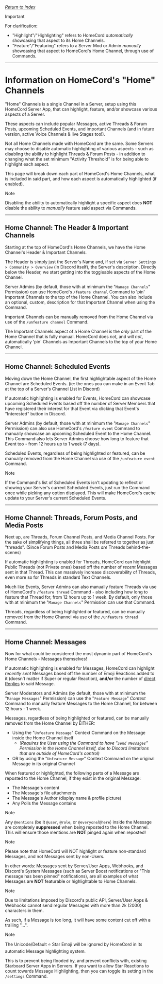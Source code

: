*[Return to index](https://github.com/HomeCord/homecord-docs/blob/main/README.md)*

> [!IMPORTANT]
> For clarification:
> - "Highlight"/"Highlighting" refers to HomeCord *automatically* showcasing that aspect to its Home Channels.
> - "Feature"/"Featuring" refers to a Server Mod or Admin *manually* showcasing that aspect to HomeCord's Home Channel, through use of Commands.

---

# Information on HomeCord's "Home" Channels

"Home" Channels is a single Channel in a Server, setup using this HomeCord Server App, that can highlight, feature, and/or showcase various aspects of a Server.

These aspects can include popular Messages, active Threads & Forum Posts, upcoming Scheduled Events, and important Channels (and in future version, active Voice Channels & live Stages too!).

Not all Home Channels made with HomeCord are the same. Some Servers may choose to disable automatic highlighting of various aspects - such as disabling the ability to highlight Threads & Forum Posts - in addition to changing what the set minimum "Activity Threshold" is for being able to highlight each aspect.

This page will break down each part of HomeCord's Home Channels, what is included in said part, and how each aspect is automatically highlighted (if enabled).

> [!NOTE]
> Disabling the ability to automatically highlight a specific aspect does **NOT** disable the ability to *manually* feature said aspect via Commands.

---

## Home Channel: The Header & Important Channels

Starting at the top of HomeCord's Home Channels, we have the Home Channel's Header & Important Channels.

The Header is simply just the Server's Name and, if set via `Server Settings > Community > Overview` (in Discord itself), the Server's description.
Directly below the Header, we start getting into the toggleable aspects of the Home Channel.

Server Admins (by default, those with at minimum the "`Manage Channels`" Permission) can use HomeCord's `/feature channel` Command to 'pin' Important Channels to the top of the Home Channel. You can also include an optional, custom, description for that Important Channel when using the Command.

Important Channels can be manually removed from the Home Channel via use of the `/unfeature channel` Command.

The Important Channels aspect of a Home Channel is the *only* part of the Home Channel that is fully manual. HomeCord does *not*, and will *not*, automatically 'pin' Channels as Important Channels to the top of your Home Channel.

---

## Home Channel: Scheduled Events

Moving down the Home Channel, the first highlightable aspect of the Home Channel are Scheduled Events. (ie: the ones you can make in an Event Tab at the top of a Server's Channel List in Discord)

If automatic highlighting is enabled for Events, HomeCord can showcase upcoming Scheduled Events based off the number of Server Members that have registered their interest for that Event via clicking that Event's "Interested" button in Discord.

Server Admins (by default, those with at minimum the "`Manage Channels`" Permission) can also use HomeCord's `/feature event` Command to manually showcase an upcoming Scheduled Event to the Home Channel. This Command also lets Server Admins choose how long to feature that Event too - from 12 hours up to 1 week (7 days).

Scheduled Events, regardless of being highlighted or featured, can be manually removed from the Home Channel via use of the `/unfeature event` Command.

> [!NOTE]
> If the Command's list of Scheduled Events isn't updating to reflect or showing your Server's current Scheduled Events, just run the Command once while picking any option displayed. This will make HomeCord's cache update to your Server's current Scheduled Events.

---

## Home Channel: Threads, Forum Posts, and Media Posts

Next up, are Threads, Forum Channel Posts, and Media Channel Posts. For the sake of simplifying things, all three shall be referred to together as just "threads". (Since Forum Posts and Media Posts *are* Threads behind-the-scenes)

If automatic highlighting is enabled for Threads, HomeCord can highlight Public Threads (not Private ones) based off the number of *recent* Messages sent in that Thread. This can massively increase discoverability of Threads, even more so for Threads in standard Text Channels.

Much like Events, Server Admins can also manually feature Threads via use of HomeCord's `/feature thread` Command - also including how long to feature that Thread for, from 12 hours up to 1 week. By default, only those with at minimum the "`Manage Channels`" Permission can use that Command.

Threads, regardless of being highlighted or featured, can be manually removed from the Home Channel via use of the `/unfeature thread` Command.

---

## Home Channel: Messages

Now for what could be considered the most dynamic part of HomeCord's Home Channels - Messages themselves!

If automatic highlighting is enabled for Messages, HomeCord can highlight *recently sent* Messages based off the number of Emoji Reactions added to it (doesn't matter if Super or regular Reaction), **and/or** the number of [direct Replies](https://support.discord.com/hc/en-us/articles/360057382374) to said Message.

Server Moderators and Admins (by default, those with at minimum the "`Manage Messages`" Permission) can use the "`Feature Message`" *Context* Command to manually feature Messages to the Home Channel, for between 12 hours - 1 week.

Messages, regardless of being highlighted or featured, can be manually removed from the Home Channel by EITHER:
- Using the "`Unfeature Message`" Context Command on the Message inside the Home Channel itself
  - *(Requires the User using the Command to have "`Send Messages`" Permission in the Home Channel itself, due to Discord limitations that are outside of HomeCord's control)*
- OR by using the "`Unfeature Message`" Context Command on the original Message in its original Channel

When featured or highlighted, the following parts of a Message are reposted to the Home Channel, if they exist in the original Message:
- The Message's content
- The Message's file attachments
- The Message's Author (display name & profile picture)
- Any Polls the Message contains

> [!NOTE]
> Any `@mentions` (be it `@user`, `@role`, or `@everyone`/`@here`) inside the Message are completely **suppressed** when being reposted to the Home Channel. This will ensure those mentions are **NOT** pinged again when reposted!

> [!NOTE]
> Please note that HomeCord will NOT highlight or feature non-standard Messages, and not Messages sent by non-Users.
>
> In other words: Messages sent by Server/User Apps, Webhooks, and Discord's System Messages (such as Server Boost notifications or "This message has been pinned" notifications), are all examples of what Messages are **NOT** featurable or highlightable to Home Channels.

> [!NOTE]
> Due to limitations imposed by Discord's public API, Server/User Apps & Webhooks cannot send regular Messages with more than 2k (2000) characters in them.
> 
> As such, if a Message is too long, it will have some content cut off with a trailing "...".

> [!NOTE]
> The Unicode/Default ⭐ Star Emoji will be ignored by HomeCord in its automatic Message highlighting system.
> 
> This is to prevent being flooded by, and prevent conflicts with, existing Starboard Server Apps in Servers. If you want to allow Star Reactions to count towards Message Highlighting, then you can toggle its setting in the `/settings` Command.
